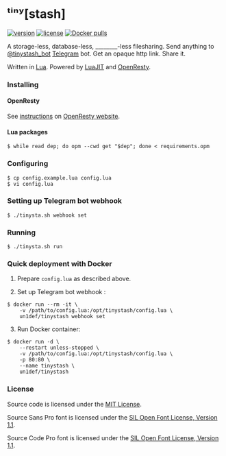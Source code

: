# ᵗⁱⁿʸ[stash]

[![version](https://img.shields.io/github/tag/un-def/tinystash.svg?maxAge=3600&style=flat-square&label=version)](https://github.com/un-def/tinystash/releases)
[![license](https://img.shields.io/badge/license-MIT-blue.svg?style=flat-square)](https://github.com/un-def/tinystash/blob/master/LICENSE)
[![Docker pulls](https://img.shields.io/docker/pulls/un1def/tinystash.svg?maxAge=3600&style=flat-square)](https://hub.docker.com/r/un1def/tinystash/)

A storage-less, database-less, \_\_\_\_\_\_\_\_-less filesharing. Send anything to [@tinystash_bot][tinystash_bot] [Telegram][telegram] bot. Get an opaque http link. Share it.

Written in [Lua][lua]. Powered by [LuaJIT][luajit] and [OpenResty][openresty].


### Installing

#### OpenResty

See [instructions][openresty_installation] on [OpenResty website][openresty].

#### Lua packages

```shell
$ while read dep; do opm --cwd get "$dep"; done < requirements.opm
```


### Configuring

```shell
$ cp config.example.lua config.lua
$ vi config.lua
```


### Setting up Telegram bot webhook

```shell
$ ./tinysta.sh webhook set
```


### Running

```shell
$ ./tinysta.sh run
```


### Quick deployment with Docker

1. Prepare `config.lua` as described above.

2. Set up Telegram bot webhook :
```shell
$ docker run --rm -it \
    -v /path/to/config.lua:/opt/tinystash/config.lua \
    un1def/tinystash webhook set
```

3. Run Docker container:
```shell
$ docker run -d \
    --restart unless-stopped \
    -v /path/to/config.lua:/opt/tinystash/config.lua \
    -p 80:80 \
    --name tinystash \
    un1def/tinystash
```


### License

Source code is licensed under the [MIT License][license].

Source Sans Pro font is licensed under the [SIL Open Font License, Version 1.1][license-font-sourcesanspro].

Source Code Pro font is licensed under the [SIL Open Font License, Version 1.1][license-font-sourcecodepro].



[telegram]: http://telegram.org/
[lua]: https://lua.org/
[luajit]: https://luajit.org/
[openresty]: https://openresty.org/
[openresty_installation]: https://openresty.org/en/installation.html
[tinystash_bot]: https://t.me/tinystash_bot
[license]: https://github.com/un-def/tinystash/blob/master/LICENSE
[license-font-sourcesanspro]: https://github.com/un-def/tinystash/blob/master/static/OFL-SourceSansPro.txt
[license-font-sourcecodepro]: https://github.com/un-def/tinystash/blob/master/static/OFL-SourceCodePro.txt
